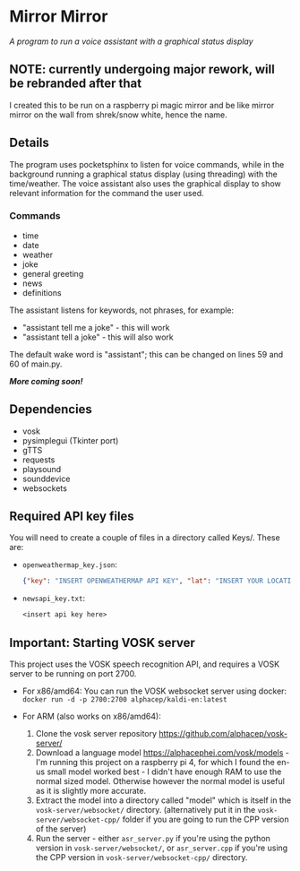 # Mirror Mirror
*A program to run a voice assistant with a graphical status display*

## NOTE: currently undergoing major rework, will be rebranded after that

I created this to be run on a raspberry pi magic mirror and be like mirror mirror on the wall from shrek/snow white, hence the name.

## Details
The program uses pocketsphinx to listen for voice commands, while in the background running a graphical status display (using threading) with the time/weather. The voice assistant also uses the graphical display to show relevant information for the command the user used.

### Commands
 - time
 - date
 - weather
 - joke
 - general greeting
 - news
 - definitions

 The assistant listens for keywords, not phrases, for example:
  - "assistant tell me a joke" - this will work
  - "assistant tell a joke" - this will also work

 The default wake word is "assistant"; this can be changed on lines 59 and 60 of main.py.

***More coming soon!***

## Dependencies
 - vosk
 - pysimplegui (Tkinter port)
 - gTTS
 - requests
 - playsound
 - sounddevice
 - websockets

## Required API key files
You will need to create a couple of files in a directory called Keys/.
These are:
 - ```openweathermap_key.json```:
    ```json
    {"key": "INSERT OPENWEATHERMAP API KEY", "lat": "INSERT YOUR LOCATION'S LATITUDE", "lon": "INSERT YOUR LOCATION'S LONGITUDE"}
    ```
 - ```newsapi_key.txt```:
    ```txt
    <insert api key here>
    ```

## Important: Starting VOSK server
This project uses the VOSK speech recognition API, and requires a VOSK server to be running on port 2700.

 - For x86/amd64:
    You can run the VOSK websocket server using docker: `docker run -d -p 2700:2700 alphacep/kaldi-en:latest`

 - For ARM (also works on x86/amd64):
    1. Clone the vosk server repository https://github.com/alphacep/vosk-server/
    2. Download a language model https://alphacephei.com/vosk/models - I'm running this project on a raspberry pi 4, for which I found the en-us small model worked best - I didn't have enough RAM to use the normal sized model. Otherwise however the normal model is useful as it is slightly more accurate.
    3. Extract the model into a directory called "model" which is itself in the `vosk-server/websocket/` directory. (alternatively put it in the `vosk-server/websocket-cpp/` folder if you are going to run the CPP version of the server)
    4. Run the server - either `asr_server.py` if you're using the python version in `vosk-server/websocket/`, or `asr_server.cpp` if you're using the CPP version in `vosk-server/websocket-cpp/` directory.
